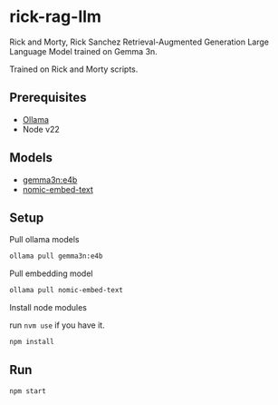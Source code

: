# rick-rag-llm

Rick and Morty, Rick Sanchez Retrieval-Augmented Generation Large Language Model trained on Gemma 3n. 

Trained on Rick and Morty scripts.

## Prerequisites 

- [Ollama](https://ollama.com/)
- Node v22

## Models

- [gemma3n:e4b](https://ollama.com/library/gemma3n:e4b)
- [nomic-embed-text](https://ollama.com/library/nomic-embed-text)

## Setup

Pull ollama models

```bash
ollama pull gemma3n:e4b
```

Pull embedding model

```bash
ollama pull nomic-embed-text
```

Install node modules

run `nvm use` if you have it.

```bash
npm install
```

## Run

```bash
npm start
```